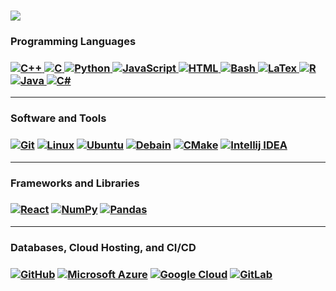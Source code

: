 <h1 align='left'>
  <!-- Typing SVG by DenverCoder1 - https://github.com/DenverCoder1/readme-typing-svg -->
<!--   <a href="https://github.com/DenverCoder1/readme-typing-svg"><img src="https://readme-typing-svg.herokuapp.com?lines=Full+Stack+Developer;DS%20|%20UIX%20|%20ML%20Enthusiast;University+of+Waterloo&width=380&height=45"></a> -->
    <a href="https://github.com/DenverCoder1/readme-typing-svg"><img src="https://readme-typing-svg.herokuapp.com?lines=University+of+Waterloo;DS%20|%20ML%20|%20UIX%20Enthusiast&width=380&height=45"></a>
</h1>




<h3 align="left">Programming Languages<h3>
<p align="left">
    <a href="#">
      <img 
        alt="C++" 
        src="https://img.shields.io/badge/C%2B%2B-00599C?style=for-the-badge&logo=c%2B%2B&logoColor=white">
    </a>
    <a href="#">
      <img 
        alt="C" 
        src="https://img.shields.io/badge/C-00599C?style=for-the-badge&logo=c&logoColor=white">     </a>
    <a href="#">
      <img 
        alt="Python" 
        src="https://img.shields.io/badge/Python-3776AB?style=for-the-badge&logo=python&logoColor=white">
    </a>
    <a href="#">
      <img 
        alt="JavaScript" 
        src="https://img.shields.io/badge/javascript-%23323330.svg?style=for-the-badge&logo=javascript&logoColor=%23F7DF1E">
    </a>
    <a href="#">
      <img 
        alt="HTML" 
        src="https://img.shields.io/badge/HTML-239120?style=for-the-badge&logo=html5&logoColor=white">
    </a>
    <a href="#">
      <img 
        alt="Bash" 
        src="https://img.shields.io/badge/shell_script-%23121011.svg?style=for-the-badge&logo=gnu-bash&logoColor=white">
    </a>
    <a href="#">
      <img 
        alt="LaTex" 
        src="https://img.shields.io/badge/latex-%23008080.svg?style=for-the-badge&logo=latex&logoColor=white">
    </a>
    <a href="#">
      <img 
        alt="R" 
        src="https://img.shields.io/badge/r-%23276DC3.svg?style=for-the-badge&logo=r&logoColor=white">
    </a>
    <a href="#">
      <img 
        alt="Java" 
        src="https://img.shields.io/badge/Java-ED8B00?style=for-the-badge&logo=openjdk&logoColor=white">
    <a href="#">
      <img 
        alt="C#" 
        src="https://img.shields.io/badge/C%23-239120?style=for-the-badge&logo=c-sharp&logoColor=white">
    </a>
  </a>
</p>

<hr/>

<h3 align="left">Software and Tools<h3>
<p align="left">
    <a href="#"><img alt="Git" src="https://img.shields.io/badge/git-%23F05033.svg?style=for-the-badge&logo=git&logoColor=white"></a>
    <a href="#"><img alt="Linux" src="https://img.shields.io/badge/Linux-FCC624?style=for-the-badge&logo=linux&logoColor=black"></a>
    <a href="#"><img alt="Ubuntu" src="https://img.shields.io/badge/Ubuntu-E95420?style=for-the-badge&logo=ubuntu&logoColor=white"></a>
    <a href="#"><img alt="Debain" src="https://img.shields.io/badge/Debian-D70A53?style=for-the-badge&logo=debian&logoColor=white"></a>
    <a href="#"><img alt="CMake" src="https://img.shields.io/badge/CMake-%23008FBA.svg?style=for-the-badge&logo=cmake&logoColor=white"></a>
    <a href="#"><img alt="Intellij IDEA" src="https://img.shields.io/badge/IntelliJIDEA-000000.svg?style=for-the-badge&logo=intellij-idea&logoColor=white"></a>
</p>

<hr />

<h3 align="left">Frameworks and Libraries<h3>
<p align="left">
   <a href="#"><img alt="React" src="https://img.shields.io/badge/react-%2320232a.svg?style=for-the-badge&logo=react&logoColor=%2361DAFB"></a>
    <a href="#"><img alt="NumPy" src="https://img.shields.io/badge/numpy-%23013243.svg?style=for-the-badge&logo=numpy&logoColor=white"></a>
    <a href="#"><img alt="Pandas" src="https://img.shields.io/badge/pandas-%23150458.svg?style=for-the-badge&logo=pandas&logoColor=white"></a>
</p>
  
<hr/>

<h3 align="left">Databases, Cloud Hosting, and CI/CD<h3>
<p align="left">
    <a href="#"><img alt="GitHub" src="https://img.shields.io/badge/github-%23121011.svg?style=for-the-badge&logo=github&logoColor=white"></a>
    <a href="#"><img alt="Microsoft Azure" src ="https://img.shields.io/badge/Microsoft_Azure-0089D6?style=for-the-badge&logo=microsoft-azure&logoColor=white"></a>
    <a href="#"><img alt="Google Cloud" src="https://img.shields.io/badge/Google_Cloud-4285F4?style=for-the-badge&logo=google-cloud&logoColor=white"></a>
    <a href="#"><img alt="GitLab" src="https://img.shields.io/badge/gitlab%20ci-%23181717.svg?style=for-the-badge&logo=gitlab&logoColor=white"></a>
</p>


<!-- Credits:[I-am-vishalmaurya](https://github.com/I-am-vishalmaurya) -->
